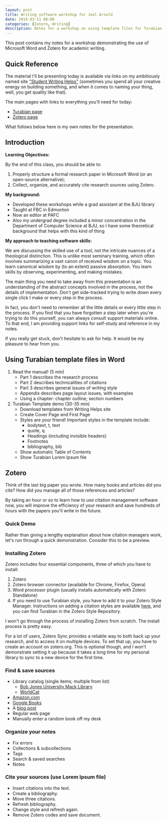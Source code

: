 ```yaml
---
layout: post
title: Writing software workshop for Joel Arnold
date: 2019-03-11 08:00
categories: [Zotero, Writing]
description: Notes for a workshop on using template files for Turabian style research papers in Microsoft Word, and how to organize and cite research sources using Zotero.
---
```


This post contains my notes for a workshop demonstrating the use of Microsoft Word and Zotero for academic writing.

## Quick Reference

The material I'll be presenting today is available via links on my ambitiously named site ["Student Writing Helps"](http://duncanjohnson.ca/Student-Writing-Helps/) (sometimes you spend all your creative energy on building something, and when it comes to naming your thing, well, you get quality like that).

The main pages with links to everything you'll need for today:

* [Turabian page](http://duncanjohnson.ca/Student-Writing-Helps/turabian/)
* [Zotero page](http://duncanjohnson.ca/Student-Writing-Helps/zotero/)

What follows below here is my own notes for the presentation. 

## Introduction

**Learning Objectives:**

By the end of this class, you should be able to: 

1. Properly structure a formal research paper in Microsoft Word (or an open-source alternative);
2. Collect, organize, and accurately cite research sources using Zotero.

<!-- And perhaps, if we get there, I might be able to share a few tidbits about good principles of computational thinking. For me, that means a healthy dose of the [Unix philosophy](https://en.wikipedia.org/wiki/Unix_philosophy).  -->
<!-- https://opensource.com/business/15/2/how-linux-philosophy-affects-you -->
<!-- TODO: Smooth out the above paragraph -->


**My background:**

+ Developed these workshops while a grad assistant at the BJU library
+ Taught at FBC in Edmonton
+ Now an editor at PAFC
+ Also my undergrad degree included a minor concentration in the Department of Computer Science at BJU, so I have some theoretical background that helps with this kind of thing

**My approach to teaching software skills:**

We are discussing the skilled use of a tool, not the intricate nuances of a theological distinction. This is unlike most seminary training, which often involves summarizing a vast canon of received wisdom on a topic. You learn canonical wisdom by (to an extent) passive absorption. You learn skills by observing, experimenting, and making mistakes.

The main thing you need to take away from this presentation is an understanding of the abstract concepts involved in the process, not the details of implementation. Don't get side-tracked trying to write down every single click I make or every step in the process.

In fact, you don't need to remember all the little details or every little step in the process. If you find that you have forgotten a step later when you're trying to do this yourself, you can always consult support materials online. To that end, I am providing support links for self-study and reference in my notes.

If you really get stuck, don't hesitate to ask for help. It would be my pleasure to hear from you.

## Using Turabian template files in Word 

1. Read the manual! (5 min)
	- Part 1 describes the research process
	- Part 2 describes technicalities of citations
	- Part 3 describes general issues of writing style
	- Appendix describes page layout issues, with examples
	- Using a chapter: chapter outline; section numbers
2. Turabian Template demo (30-35 min)
	- Download templates from Writing Helps site
	- Create Cover Page and First Page 
	- Styles are your friend! Important styles in the template include: 
		+   bodytext, t, text
		+   quote, q
		+   Headings (including invisible headers)
		+   Footnotes
		+   bibliography, bib
	- Show automatic Table of Contents
	- Show Turabian Lorem Ipsum file

## Zotero

Think of the last big paper you wrote. How many books and articles did you cite? How did you manage all of those references and articles?

By taking an hour or so to learn how to use citation management software now, you will improve the efficiency of your research and save hundreds of hours with the papers you'll write in the future.

### Quick Demo

Rather than giving a lengthy explanation about how citation managers work, let's run through a quick demonstration. Consider this to be a preview. 

### Installing Zotero 

Zotero includes four essential components, three of which you have to install:

1. Zotero
2. Zotero browser connector (available for Chrome, Firefox, Opera)
3. Word processor plugin (usually installs automatically with Zotero Standalone)
4. If you need to use Turabian style, you have to add it to your Zotero Style Manager. Instructions on adding a citation styles are available [here](https://www.zotero.org/support/styles), and you can find Turabian in the Zotero Style Repository.

I won't go through the process of installing Zotero from scratch. The install process is pretty easy. 

For a lot of users, Zotero Sync provides a reliable way to both back up your research, and to access it on multiple devices. To set that up, you have to create an account on zotero.org. This is optional though, and I won't demonstrate setting it up because it takes a long time for my personal library to sync to a new device for the first time.

### Find & save sources

-   Library catalog (single items; multiple from list)
    -   [Bob Jones University Mack Library](http://libraryaccount.bju.edu/search~S7?/dJustification+%28Christian+theology%29/djustification+christian+theology/1%2C9%2C94%2CB/exact&FF=djustification+christian+theology&1%2C72%2C/indexsort=-)
    -   [WorldCat](https://www.worldcat.org/search?q=kenosis+theory&qt=results_page)
-   [Amazon.com](https://www.amazon.com/s?k=soteriology)
-   [Google Books](https://www.google.com/search?tbm=bks&q=downgrade+controversy)
-   A [blog post](https://www.challies.com/)
-   Regular web page
-   Manually enter a random book off my desk

### Organize your notes

-   Fix errors
-   Collections & subcollections
-   Tags
-   Search & saved searches
-   Notes

### Cite your sources (use Lorem Ipsum file)

-   Insert citations into the text.
-   Create a bibliography.
-   Move three citations.
-   Refresh bibliography.
-   Change style and refresh again.
-   Remove Zotero codes and save document.
